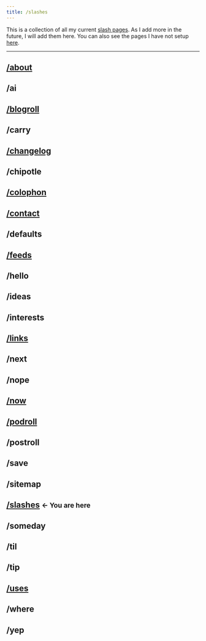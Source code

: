 ```yaml
---
title: /slashes
---
```


This is a collection of all my current [slash pages](https://slashpages.net/). As I add more in the future, I will add them here. You can also see the pages I have not setup [here](#all-slashes).

<hr class="sm">

<section id="all-slashes">

## [/about](/about)

## /ai

## [/blogroll](/blogroll)

## /carry

## [/changelog](/changelog)

## /chipotle

## [/colophon](/colophon)

## [/contact](/contact)

## /defaults

## [/feeds](/feeds)

## /hello

## /ideas

## /interests

## [/links](/links)

## /next

## /nope

## [/now](/now)

## [/podroll](/linkroll#podcasts)

## /postroll

## /save

## /sitemap

## [/slashes](/slashes) <small><- You are here</small>

## /someday

## /til

## /tip

## [/uses](/uses)

## /where

## /yep

</section>